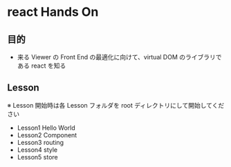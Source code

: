 # react Hands On

## 目的

- 来る Viewer の Front End の最適化に向けて、virtual DOM のライブラリである react を知る

## Lesson

※ Lesson 開始時は各 Lesson フォルダを root ディレクトリにして開始してください

- Lesson1 Hello World
- Lesson2 Component
- Lesson3 routing
- Lesson4 style
- Lesson5 store
